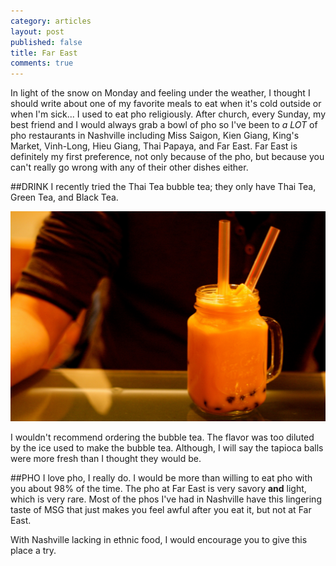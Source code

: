 ```yaml
---
category: articles
layout: post
published: false
title: Far East
comments: true
---
```


In light of the snow on Monday and feeling under the weather, I thought I should write about one of my favorite meals to eat when it's cold outside or when I'm sick... I used to eat pho religiously. After church, every Sunday, my best friend and I would always grab a bowl of pho so I've been to _a LOT_ of pho restaurants in Nashville including Miss Saigon, Kien Giang, King's Market, Vinh-Long, Hieu Giang, Thai Papaya, and Far East. Far East is definitely my first preference, not only because of the pho, but because you can't really go wrong with any of their other dishes either. 

##DRINK
I recently tried the Thai Tea bubble tea; they only have Thai Tea, Green Tea, and Black Tea.

![bobafareast.jpg](/images/bobafareast.jpg)

I wouldn't recommend ordering the bubble tea. The flavor was too diluted by the ice used to make the bubble tea. Although, I will say the tapioca balls were more fresh than I thought they would be. 

##PHO
I love pho, I really do. I would be more than willing to eat pho with you about 98% of the time. The pho at Far East is very savory **and** light, which is very rare. Most of the phos I've had in Nashville have this lingering taste of MSG that just makes you feel awful after you eat it, but not at Far East.

With Nashville lacking in ethnic food, I would encourage you to give this place a try.